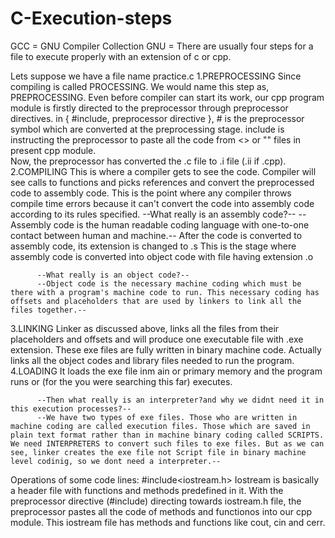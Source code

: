 # C-Execution-steps
GCC = GNU Compiler Collection
GNU = 
There are usually four steps for a file to execute properly with an extension of c or cpp.

Lets suppose we have a file name practice.c 
1.PREPROCESSING
        Since compiling is called PROCESSING. We would name this step as, PREPROCESSING. Even before compiler can start its work, our cpp program module is firstly directed to the preprocessor through preprocessor directives. in { #include, preprocessor directive }, # is the preprocessor symbol which are converted at the preprocessing stage. include is instructing the preprocessor to paste all the code from <> or "" files in present cpp module.        
        Now, the preprocessor has converted the .c file to .i file (.ii if .cpp).
2.COMPILING
        This is where a compiler gets to see the code. Compiler will see calls to functions and picks references and convert the preprocessed code to assembly code. This is the point where any compiler throws compile time errors because it can't convert the code into assembly code according to its rules specified.
          --What really is an assembly code?--
          --Assembly code is the human readable coding language with one-to-one contact between human and machine.--
After the code is converted to assembly code, its extension is changed to .s This is the stage where assembly code is converted into object code with file having extension .o
        
          --What really is an object code?--
          --Object code is the necessary machine coding which must be there with a program's machine code to run. This necessary coding has offsets and placeholders that are used by linkers to link all the files together.--
3.LINKING
        Linker as discussed above, links all the files from their placeholders and offsets and will produce one executable file with .exe extension. These exe files are fully written in binary machine code. Actually links all the object codes and library files needed to run the program.
4.LOADING
        It loads the exe file inm ain or primary memory and the program runs or (for the you were searching this far) executes.

          --Then what really is an interpreter?and why we didnt need it in this execution processes?--
          --We have two types of exe files. Those who are written in machine coding are called execution files. Those which are saved in plain text format rather than in machine binary coding called SCRIPTS. We need INTERPRETERS to convert such files to exe files. But as we can see, linker creates the exe file not Script file in binary machine level codinig, so we dont need a interpreter.--

Operations of some code lines:
#include<iostream.h>
        Iostream is basically a header file with functions and methods predefined in it. With the preprocessor directive (#include) directing towards iostream.h file, the preprocessor pastes all the code of methods and functionos into our cpp module. This iostream file has methods and functions like cout, cin and cerr.
        
